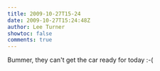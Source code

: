 ```yaml
---
title: 2009-10-27T15-24
date: 2009-10-27T15:24:48Z
author: Lee Turner
showtoc: false
comments: true
---
```


Bummer, they can't get the car ready for today :-(

